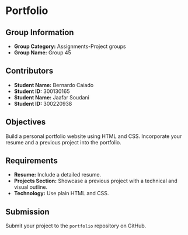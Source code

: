# Portfolio

## Group Information
- **Group Category:** Assignments-Project groups
- **Group Name:** Group 45

## Contributors
- **Student Name:** Bernardo Caiado
- **Student ID:** 300130165
- **Student Name:** Jaafar Soudani
- **Student ID:** 300220938

## Objectives
Build a personal portfolio website using HTML and CSS. Incorporate your resume and a previous project into the portfolio.

## Requirements
- **Resume:** Include a detailed resume.
- **Projects Section:** Showcase a previous project with a technical and visual outline.
- **Technology:** Use plain HTML and CSS.

## Submission
Submit your project to the `portfolio` repository on GitHub.

